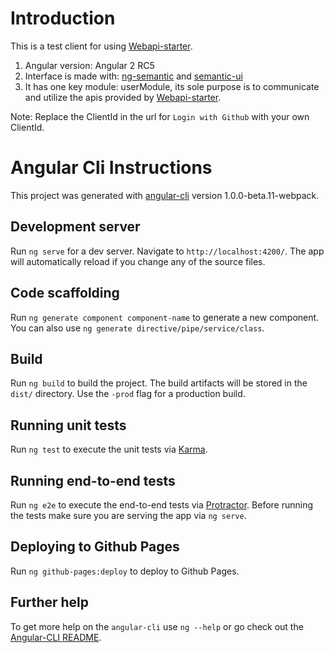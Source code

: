 # Introduction

This is a test client for using [Webapi-starter](https://github.com/angular-bbs/webapi-starter).

1. Angular version: Angular 2 RC5
1. Interface is made with: [ng-semantic](https://github.com/vladotesanovic/ngSemantic) and [semantic-ui](http://semantic-ui.com/)
1. It has one key module: userModule, its sole purpose is to communicate and utilize the apis provided by [Webapi-starter](https://github.com/angular-bbs/webapi-starter).

Note: Replace the ClientId in the url for `Login with Github` with your own ClientId.

# Angular Cli Instructions

This project was generated with [angular-cli](https://github.com/angular/angular-cli) version 1.0.0-beta.11-webpack.

## Development server
Run `ng serve` for a dev server. Navigate to `http://localhost:4200/`. The app will automatically reload if you change any of the source files.

## Code scaffolding

Run `ng generate component component-name` to generate a new component. You can also use `ng generate directive/pipe/service/class`.

## Build

Run `ng build` to build the project. The build artifacts will be stored in the `dist/` directory. Use the `-prod` flag for a production build.

## Running unit tests

Run `ng test` to execute the unit tests via [Karma](https://karma-runner.github.io).

## Running end-to-end tests

Run `ng e2e` to execute the end-to-end tests via [Protractor](http://www.protractortest.org/). 
Before running the tests make sure you are serving the app via `ng serve`.

## Deploying to Github Pages

Run `ng github-pages:deploy` to deploy to Github Pages.

## Further help

To get more help on the `angular-cli` use `ng --help` or go check out the [Angular-CLI README](https://github.com/angular/angular-cli/blob/master/README.md).
